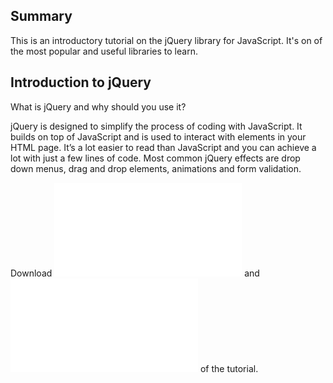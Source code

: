 ## Summary

This is an introductory tutorial on the jQuery library for
JavaScript. It's on of the most popular and useful libraries to
learn.

## Introduction to jQuery

What is jQuery and why should you use it?

jQuery is designed to simplify the process of coding with JavaScript. It
builds on top of JavaScript and is used to interact with elements in
your HTML page. It’s a lot easier to read than JavaScript and you can
achieve a lot with just a few lines of code. Most common jQuery effects
are drop down menus, drag and drop elements, animations and form
validation.

Download
![jqueryintroductionandtutorial.pdf](jqueryintroductionandtutorial.pdf
"jqueryintroductionandtutorial.pdf") and
![jqueryintroductionandtutorial.odt](jqueryintroductionandtutorial.odt
"jqueryintroductionandtutorial.odt") of the tutorial.
